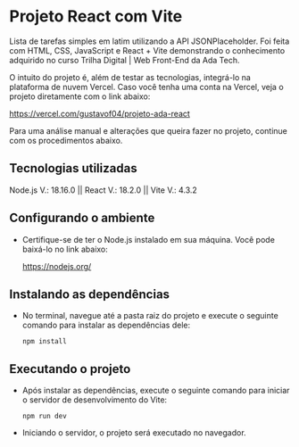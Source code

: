 # Projeto React com Vite

Lista de tarefas simples em latim utilizando a API JSONPlaceholder. Foi feita com HTML, CSS, JavaScript e React + Vite demonstrando o conhecimento adquirido no curso Trilha Digital | Web Front-End da Ada Tech. 

O intuito do projeto é, além de testar as tecnologias, integrá-lo na plataforma de nuvem Vercel. Caso você tenha uma conta na Vercel, veja o projeto diretamente com o link abaixo:

https://vercel.com/gustavof04/projeto-ada-react

Para uma análise manual e alterações que queira fazer no projeto, continue com os procedimentos abaixo.

## Tecnologias utilizadas
Node.js V.: 18.16.0 || React V.: 18.2.0 || Vite V.: 4.3.2

## Configurando o ambiente
* Certifique-se de ter o Node.js instalado em sua máquina. Você pode baixá-lo no link abaixo:

  https://nodejs.org/

## Instalando as dependências
* No terminal, navegue até a pasta raiz do projeto e execute o seguinte comando para instalar as dependências dele:

  <code>npm install</code>

## Executando o projeto
* Após instalar as dependências, execute o seguinte comando para iniciar o servidor de desenvolvimento do Vite:

  <code>npm run dev</code>

* Iniciando o servidor, o projeto será executado no navegador.
